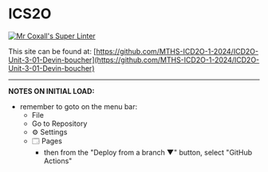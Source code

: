 # ICS2O

[![Mr Coxall's Super Linter](https://github.com/MTHS-ICD2O-1-2024/ICD2O-Unit-3-01-Devin-boucher/workflows/Mr%20Coxall's%20Super%20Linter/badge.svg)](https://github.com/MTHS-ICD2O-1-2024/ICD2O-Unit-3-01-Devin-boucher/actions)

This site can be found at: [https://github.com/MTHS-ICD2O-1-2024/ICD2O-Unit-3-01-Devin-boucher](https://github.com/MTHS-ICD2O-1-2024/ICD2O-Unit-3-01-Devin-boucher)

---

**NOTES ON INITIAL LOAD:**
- remember to goto on the menu bar:
  - File
  - Go to Repository
  - ⚙ Settings
  - 🗔 Pages
    - then from the "Deploy from a branch ▼" button, select "GitHub Actions"
